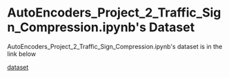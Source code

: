 # AutoEncoders_Project_2_Traffic_Sign_Compression.ipynb's Dataset
  AutoEncoders_Project_2_Traffic_Sign_Compression.ipynb's dataset is in the link below
  
  [dataset]
 
[dataset]: https://drive.google.com/drive/folders/15xd1MTog5Lb0KfY_urwETpnxnQln1RF8?usp=share_link
